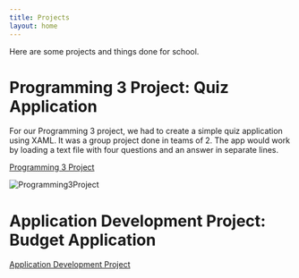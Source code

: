 ```yaml
---
title: Projects
layout: home
---
```


Here are some projects and things done for school.

# Programming 3 Project: Quiz Application

For our Programming 3 project, we had to create a simple quiz application using XAML. It was a group project done in teams of 2. The app would work by loading a text file with four questions and an answer in separate lines.

[Programming 3 Project](https://github.com/RobertCristianNeacsu/Programming3_Project/tree/main)

![Programming3Project](https://github.com/RobertCristianNeacsu/RobertCristianNeacsu.Github.io/assets/78222446/e9e7ff8e-b92c-49d9-b010-b3d38da3de4d)



# Application Development Project: Budget Application

[Application Development Project](https://github.com/RobertCristianNeacsu/AppDev1_Project/tree/main)
